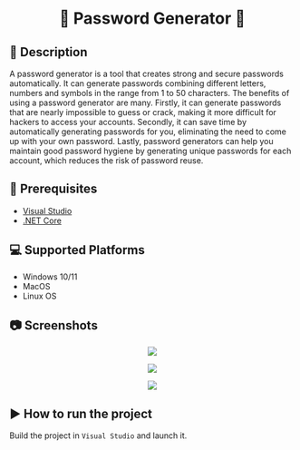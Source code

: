 # <p align="center">🔑 **Password Generator** 🔑</p>

## 📄 **Description**
A password generator is a tool that creates strong and secure passwords automatically. It can generate passwords combining different letters, numbers and symbols in the range from 1 to 50 characters. The benefits of using a password generator are many. Firstly, it can generate passwords that are nearly impossible to guess or crack, making it more difficult for hackers to access your accounts. Secondly, it can save time by automatically generating passwords for you, eliminating the need to come up with your own password. Lastly, password generators can help you maintain good password hygiene by generating unique passwords for each account, which reduces the risk of password reuse.

## 📕 **Prerequisites**
- [Visual Studio](https://visualstudio.microsoft.com)
- [.NET Core](https://dotnet.microsoft.com)

## 💻 **Supported Platforms**
- Windows 10/11
- MacOS
- Linux OS

## 📷 **Screenshots**
<p align="center"><img src="https://user-images.githubusercontent.com/88233242/230658881-0225afe3-ab86-46ec-b115-fc8d099992e1.png" /></p>
<p align="center"><img src="https://user-images.githubusercontent.com/88233242/230659124-387add4e-6159-4a0a-880e-3295cbc2e0bd.png" /></p>
<p align="center"><img src="https://user-images.githubusercontent.com/88233242/230659226-e950fb46-743b-4f23-8f02-b0fd4417ad46.png" /></p>

## ▶ **How to run the project**
Build the project in `Visual Studio` and launch it.